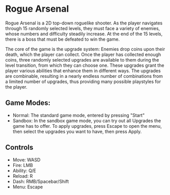 # Rogue Arsenal
Rogue Arsenal is a 2D top-down roguelike shooter. As the player navigates through 15 randomly selected levels, they must face a variety of enemies, whose numbers and difficulty steadily increase. At the end of the 15 levels, there is a boss that must be defeated to win the game.

The core of the game is the upgrade system: Enemies drop coins upon their death, which the player can collect. Once the player has collected enough coins, three randomly selected upgrades are available to them during the level transition, from which they can choose one. These upgrades grant the player various abilities that enhance them in different ways. The upgrades are combinable, resulting in a nearly endless number of combinations from a limited number of upgrades, thus providing many possible playstyles for the player.

## Game Modes:
- Normal: The standard game mode, entered by pressing "Start"
- Sandbox: In the sandbox game mode, you can try out all Upgrades the game has to offer. To apply upgrades, press Escape to open the menu, then select the upgrades you want to have, then press Apply.

## Controls
- Move: WASD
- Fire: LMB
- Ability: Q/E
- Reload: R
- Dash: RMB/Spacebar/Shift
- Menu: Escape

